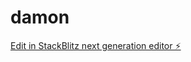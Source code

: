 # damon

[Edit in StackBlitz next generation editor ⚡️](https://stackblitz.com/~/github.com/Mishael-2584/damon)